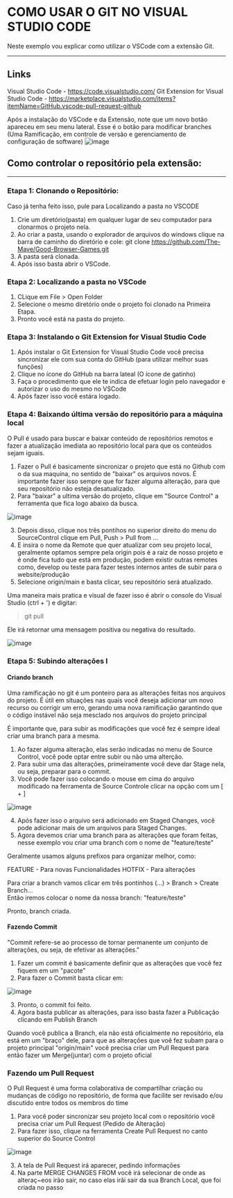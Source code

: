 # COMO USAR O GIT NO VISUAL STUDIO CODE

Neste exemplo vou explicar como utilizar o VSCode com a extensão Git.

---

## Links
Visual Studio Code - https://code.visualstudio.com/
Git Extension for Visual Studio Code - https://marketplace.visualstudio.com/items?itemName=GitHub.vscode-pull-request-github

Após a instalação do VSCode e da Extensão, note que um novo botão apareceu em seu menu lateral. Esse é o botão para modificar branches (Uma Ramificação, em controle de versão e gerenciamento de configuração de software)
![image](https://user-images.githubusercontent.com/78883240/158706074-5bca1e22-bba9-4ff0-938c-9c9a98bda3a3.png)

## Como controlar o repositório pela extensão:
---
### Etapa 1: Clonando o Repositório: 

Caso já tenha feito isso, pule para Localizando a pasta no VSCODE

1. Crie um diretório(pasta) em qualquer lugar de seu computador para clonarmos o projeto nela.
2. Ao criar a pasta, usando o explorador de arquivos do windows clique na barra de caminho do diretório e cole:
git clone https://github.com/The-Mave/Good-Browser-Games.git
3. A pasta será clonada. 
4. Após isso basta abrir o VSCode.

### Etapa 2: Localizando a pasta no VSCode
1. CLique em File > Open Folder
2. Selecione o mesmo diretório onde o projeto foi clonado na Primeira Etapa.
3. Pronto você está na pasta do projeto.

### Etapa 3: Instalando o Git Extension for Visual Studio Code
1. Após instalar o Git Extension for Visual Studio Code você precisa sincronizar ele com sua conta do GitHub (para utilizar melhor suas funções)
2. Clique no ícone do GitHub na barra lateal (O ícone de gatinho)
3. Faça o procedimento que ele te indica de efetuar login pelo navegador e autorizar o uso do mesmo no VSCode
4. Após fazer isso você estára logado.

### Etapa 4: Baixando última versão do repositório para a máquina local 
O Pull é usado para buscar e baixar conteúdo de repositórios remotos e fazer a atualização imediata ao repositório local para que os conteúdos sejam iguais.

1. Fazer o Pull é basicamente sincronizar o projeto que está no Github com o da sua maquina, no sentido de "baixar" os arquivos novos. É importante fazer isso sempre que for fazer alguma alteração, para que seu repositório não esteja desatualizado.
2. Para "baixar" a ultima versão do projeto, clique em "Source Control" a ferramenta que fica logo abaixo da busca.


![image](https://user-images.githubusercontent.com/78883240/158711642-091c6185-d38a-4a7d-841a-cd3a2e4fd665.png)


3. Depois disso, clique nos três pontihos no superior direito do menu do SourceControl clique em Pull, Push > Pull from ... 
4. E insira o nome da Remote que quer atualizar com seu projeto local, geralmente optamos sempre pela origin pois é a raiz de nosso projeto e é onde fica tudo que está em produção, podem existir outras remotes como, develop ou teste para fazer testes internos antes de subir para o website/produção
5. Selecione origin/main e basta clicar, seu repositório será atualizado.

Uma maneira mais pratica e visual de fazer isso é abrir o console do Visual Studio (ctrl + ') e digitar:
> git pull

Ele irá retornar uma mensagem positiva ou negativa do resultado.


![image](https://user-images.githubusercontent.com/78883240/158712548-bb48e2c8-37ad-45e0-95df-9dc510e986bc.png)

### Etapa 5: Subindo alterações I 
#### Criando branch
Uma ramificação no git é um ponteiro para as alterações feitas nos arquivos do projeto. É útil em situações nas quais você deseja adicionar um novo recurso ou corrigir um erro, gerando uma nova ramificação garantindo que o código instável não seja mesclado nos arquivos do projeto principal

É importante que, para subir as modificações que você fez é sempre ideal criar uma branch para a mesma.
1. Ao fazer alguma alteração, elas serão indicadas no menu de Source Control, você pode optar entre subir ou não uma alterção.
2. Para subir uma das alterações, primeiramente você deve dar Stage nela, ou seja, preparar para o commit. 
3. Você pode fazer isso colocando o mouse em cima do arquivo modificado na ferramenta de Source Controle  clicar na opção com um [ + ] 

![image](https://user-images.githubusercontent.com/78883240/158714060-9cdaca94-a3ad-4c9c-a1bc-66e47860ae6a.png)

4. Após fazer isso o arquivo será adicionado em Staged Changes, você pode adicionar mais de um arquivos para Staged Changes.
5. Agora devemos criar uma branch para as alterações que foram feitas, nesse exemplo vou criar uma branch com o nome de "feature/teste"

Geralmente usamos alguns prefixos para organizar melhor, como: 

FEATURE - Para novas Funcionalidades
HOTFIX - Para alterações

Para criar a branch vamos clicar em três pontinhos (...) > Branch > Create Branch...  
Então iremos colocar o nome da nossa branch: "feature/teste"

Pronto, branch criada.

#### Fazendo Commit
"Commit refere-se ao processo de tornar permanente um conjunto de alterações, ou seja, de efetivar as alterações."

1. Fazer um commit é basicamente definir que as alterações que você fez fiquem em um "pacote" 
2. Para fazer o Commit basta clicar em:

![image](https://user-images.githubusercontent.com/78883240/158714820-631f0cbb-4b4a-4bd9-be03-ee9af2f0fa3a.png)

3. Pronto, o commit foi feito. 
4. Agora basta publicar as alterações, para isso basta fazer a Publicação clicando em Publish Branch

Quando você publica a Branch, ela não está oficialmente no repositório, ela está em um "braço" dele, para que as alterações que voê fez subam para o projeto principal "origin/main" você precisa criar um Pull Request para então fazer um Merge(juntar) com o projeto oficial

### Fazendo um Pull Request
O Pull Request é uma forma colaborativa de compartilhar criação ou mudanças de código no repositório, de forma que facilite ser revisado e/ou discutido entre todos os membros do time

1. Para você poder sincronizar seu projeto local com o repositório você precisa criar um Pull Request (Pedido de Alteração)
2. Para fazer isso, clique na ferramenta Create Pull Request no canto superior do Source Control

![image](https://user-images.githubusercontent.com/78883240/158822341-efe7300e-17e8-4a05-9e8d-0569d9efc92b.png)

3. A tela de Pull Request irá aparecer, pedindo informações
4. Na parte MERGE CHANGES FROM você irá selecionar de onde as alteraç~eos irão sair, no caso elas irãi sair da sua Branch Local, que foi criada no passo
